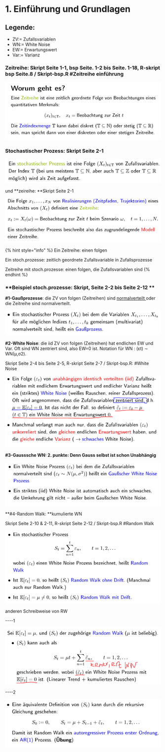 # 1. Einführung und Grundlagen

## Legende:

* ZV:= Zufallsvariablen
* WN:= White Noise
* EW:= Erwartungswert
* Var:= Varianz

### **Zeitreihe**: Skript Seite 1-1, bsp Seite. 1-2 bis Seite. 1-18, R-skript bsp Seite.8 / Skript-bsp.R \#Zeitreihe einführung

![](.gitbook/assets/1-zeitreihe.PNG)

### **Stochastischer Prozess**: Skript Seite 2-1

![](.gitbook/assets/2-stochpro.PNG)

und **zeireihe: **Skript Seite 2-1

![](.gitbook/assets/3-zeitreihe.PNG)

{% hint style="info" %}
Ein Zeitreihe: einen folgen

Ein stoch.prozesse: zeitlich geordnete Zufallsvariable in Zufallsprozesse

Zeitreihe mit stoch.prozesse: einen folgen, die Zufallsvariablen sind
{% endhint %}



### **Beispiel stoch.prozesse: Skript, Seite 2-2 bis Seite 2-12 **

**\#1-Gaußprozesse**: die ZV von folgen \(Zeitreihen\) sind [normalverteilt ](https://de.wikipedia.org/wiki/Normalverteilung)oder die Zeitreihe sind normalverteilt. 

![](.gitbook/assets/4-gauss-prozesse.PNG)

**\#2-White Noise**: die iid ZV von folgen \(Zeitreihen\) hat endlichen EW und Var. Oft sind WN zentriert sind, also EW=0 ist. Notation für WN : \(εt\) ∼ WN\(µ,σ2\). 

Skript Seite 2-4 bis Seite 2-5, R-skript Seite 2-7 / Skript-bsp.R: \#White Noise

![](.gitbook/assets/5-wn.PNG)

**\#3-Gausssche WN: 2. punkte: Denn Gauss selbst ist schon Unabhängig**

![](.gitbook/assets/6-gauss-wn.PNG)

**\#4-Random Walk: **kumulierte WN

Skript Seite 2-10 & 2-11, R-skript Seite 2-12 / Skript-bsp.R \#Random Walk



![](.gitbook/assets/7-rw.PNG)

anderen Schreibweise von RW

----1

![](.gitbook/assets/8-rw2.PNG)

----2

![](.gitbook/assets/9-rw3.PNG)

